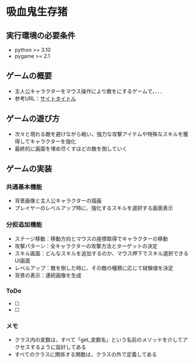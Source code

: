# 吸血鬼生存猪
## 実行環境の必要条件
* python >= 3.10
* pygame >= 2.1

## ゲームの概要
* 主人公キャラクターをマウス操作により敵をにするゲームで，．．．
* 参考URL：[サイトタイトル](https://www.〇〇.com/)

## ゲームの遊び方
* 次々と現れる敵を避けながら戦い、強力な攻撃アイテムや特殊なスキルを獲得してキャラクターを強化
* 最終的に画面を埋め尽くすほどの敵を倒していく

## ゲームの実装
### 共通基本機能
* 背景画像と主人公キャラクターの描画
* プレイヤーのレベルアップ時に、強化するスキルを選択する画面表示

### 分担追加機能
* ステージ移動：移動方向とマウスの座標取得でキャラクターの移動
* 攻撃パターン：全キャラクターの攻撃方法とターゲットの決定
* スキル画面：どんなスキルを追加するのか、マウス押下でスキル選択できるUI画面
* レベルアップ：敵を倒した時に、その敵の種類に応じて経験値を決定
* 背景の表示：連続画像を生成

### ToDo
- [ ] 
- [ ] 

### メモ
* クラス内の変数は，すべて「get_変数名」という名前のメソッドを介してアクセスするように設計してある
* すべてのクラスに関係する関数は，クラスの外で定義してある
